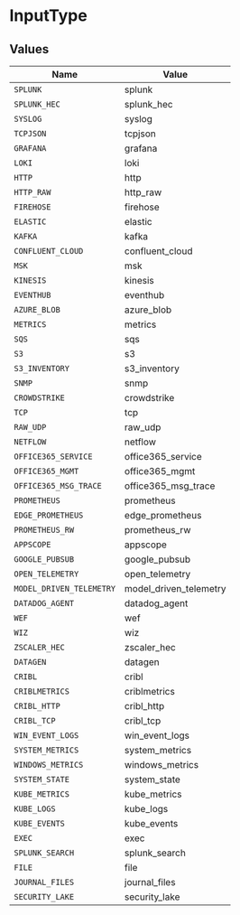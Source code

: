 # InputType


## Values

| Name                     | Value                    |
| ------------------------ | ------------------------ |
| `SPLUNK`                 | splunk                   |
| `SPLUNK_HEC`             | splunk_hec               |
| `SYSLOG`                 | syslog                   |
| `TCPJSON`                | tcpjson                  |
| `GRAFANA`                | grafana                  |
| `LOKI`                   | loki                     |
| `HTTP`                   | http                     |
| `HTTP_RAW`               | http_raw                 |
| `FIREHOSE`               | firehose                 |
| `ELASTIC`                | elastic                  |
| `KAFKA`                  | kafka                    |
| `CONFLUENT_CLOUD`        | confluent_cloud          |
| `MSK`                    | msk                      |
| `KINESIS`                | kinesis                  |
| `EVENTHUB`               | eventhub                 |
| `AZURE_BLOB`             | azure_blob               |
| `METRICS`                | metrics                  |
| `SQS`                    | sqs                      |
| `S3`                     | s3                       |
| `S3_INVENTORY`           | s3_inventory             |
| `SNMP`                   | snmp                     |
| `CROWDSTRIKE`            | crowdstrike              |
| `TCP`                    | tcp                      |
| `RAW_UDP`                | raw_udp                  |
| `NETFLOW`                | netflow                  |
| `OFFICE365_SERVICE`      | office365_service        |
| `OFFICE365_MGMT`         | office365_mgmt           |
| `OFFICE365_MSG_TRACE`    | office365_msg_trace      |
| `PROMETHEUS`             | prometheus               |
| `EDGE_PROMETHEUS`        | edge_prometheus          |
| `PROMETHEUS_RW`          | prometheus_rw            |
| `APPSCOPE`               | appscope                 |
| `GOOGLE_PUBSUB`          | google_pubsub            |
| `OPEN_TELEMETRY`         | open_telemetry           |
| `MODEL_DRIVEN_TELEMETRY` | model_driven_telemetry   |
| `DATADOG_AGENT`          | datadog_agent            |
| `WEF`                    | wef                      |
| `WIZ`                    | wiz                      |
| `ZSCALER_HEC`            | zscaler_hec              |
| `DATAGEN`                | datagen                  |
| `CRIBL`                  | cribl                    |
| `CRIBLMETRICS`           | criblmetrics             |
| `CRIBL_HTTP`             | cribl_http               |
| `CRIBL_TCP`              | cribl_tcp                |
| `WIN_EVENT_LOGS`         | win_event_logs           |
| `SYSTEM_METRICS`         | system_metrics           |
| `WINDOWS_METRICS`        | windows_metrics          |
| `SYSTEM_STATE`           | system_state             |
| `KUBE_METRICS`           | kube_metrics             |
| `KUBE_LOGS`              | kube_logs                |
| `KUBE_EVENTS`            | kube_events              |
| `EXEC`                   | exec                     |
| `SPLUNK_SEARCH`          | splunk_search            |
| `FILE`                   | file                     |
| `JOURNAL_FILES`          | journal_files            |
| `SECURITY_LAKE`          | security_lake            |